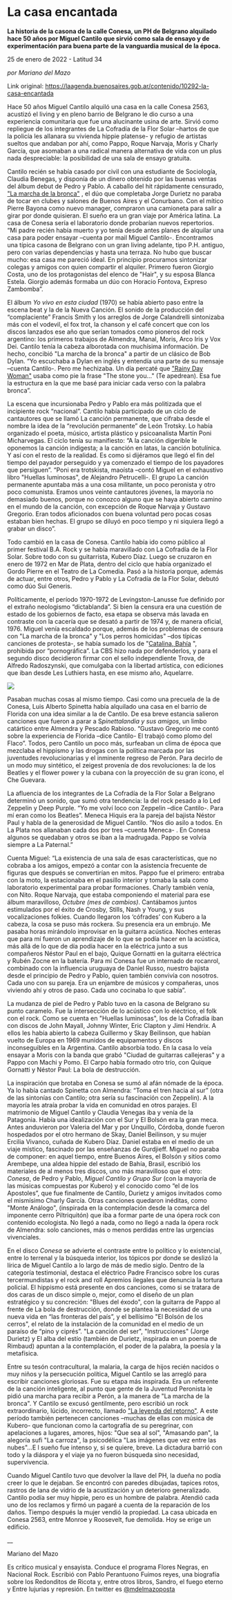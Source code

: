 # La casa encantada

**La historia de la casona de la calle Conesa, un PH de Belgrano alquilado hace 50 años por Miguel Cantilo que sirvió como sala de ensayo y de experimentación para buena parte de la vanguardia musical de la época.**

25 de enero de 2022 - Latitud 34

_por Mariano del Mazo_

Link original: https://laagenda.buenosaires.gob.ar/contenido/10292-la-casa-encantada



Hace 50 años Miguel Cantilo alquiló una casa en la calle Conesa 2563, acustizó el living y en pleno barrio de Belgrano le dio curso a una experiencia comunitaria que fue una alucinante usina de arte. Sirvió como repliegue de los integrantes de La Cofradía de la Flor Solar –hartos de que la policía les allanara su vivienda hippie platense- y refugio de artistas sueltos que andaban por ahí, como Pappo, Roque Narvaja, Moris y Charly García, que asomaban a una radical manera alternativa de vida con un plus nada despreciable: la posibilidad de una sala de ensayo gratuita.




Cantilo recién se había casado por civil con una estudiante de Sociología, Claudia Benegas, y disponía de un dinero obtenido por las buenas ventas del álbum debut de Pedro y Pablo. A caballo del hit rápidamente censurado, ["La marcha de la bronca"](https://www.youtube.com/watch?v=0Ks2njukxXs) , el dúo que completaba Jorge Durietz no paraba de tocar en clubes y salones de Buenos Aires y el Conurbano. Con el mítico Pierre Bayona como nuevo manager, compraron una camioneta para salir a girar por donde quisieran. El sueño era un gran viaje por América latina. La casa de Conesa sería el laboratorio donde probarían nuevos repertorios. “Mi padre recién había muerto y yo tenía desde antes planes de alquilar una casa para poder ensayar –cuenta por mail Miguel Cantilo-. Encontramos una típica casona de Belgrano con un gran living adelante, tipo P.H. antiguo, pero con varias dependencias y hasta una terraza. No hubo que buscar mucho: esa casa me pareció ideal. En principio procuramos sintonizar colegas y amigos con quien compartir el alquiler. Primero fueron Giorgio Costa, uno de los protagonistas del elenco de "Hair", y su esposa Blanca Estela. Giorgio además formaba un dúo con Horacio Fontova, Expreso Zambomba”.




El álbum *Yo vivo en esta ciudad* (1970) se había abierto paso entre la escena beat y la de la Nueva Canción. El sonido de la producción del “complaciente” Francis Smith y los arreglos de Jorge Calandrelli sintonizaba más con el vodevil, el fox trot, la chanson y el café concert que con los discos lanzados ese año que serían tomados como pioneros del rock argentino: los primeros trabajos de Almendra, Manal, Moris, Arco Iris y Vox Dei. Cantilo tenía la cabeza alborotada con muchísima información. De hecho, concibió "La marcha de la bronca" a partir de un clásico de Bob Dylan. “Yo escuchaba a Dylan en inglés y entendía una parte de su mensaje –cuenta Cantilo-. Pero me hechizaba. Un día percaté que ["Rainy Day Woman"](https://www.youtube.com/watch?v=pOwEZp2mQ_E) usaba como pie la frase "The stone you…" (Te apedrean). Esa fue la estructura en la que me basé para iniciar cada verso con la palabra bronca”.




La escena que incursionaba Pedro y Pablo era más politizada que el incipiente rock “nacional”. Cantilo había participado de un ciclo de cantautores que se llamó La canción permanente, que cifraba desde el nombre la idea de la “revolución permanente” de León Trotsky. Lo había organizado el poeta, músico, artista plástico y psicoanalista Martín Poni Micharvegas. El ciclo tenía su manifiesto: “A la canción digerible le oponemos la canción indigesta; a la canción en latas, la canción botulínica. Y así con el resto de la realidad. Es como si dijéramos que llegó el fin del tiempo del payador perseguido y ya comenzado el tiempo de los payadores que persiguen”. “Poni era trotskista, maoísta –contó Miguel en el exhaustivo libro "Huellas luminosas", de Alejandro Petrucelli-. El grupo La canción permanente apuntaba más a una cosa militante, un poco peronista y otro poco comunista. Eramos unos veinte cantautores jóvenes, la mayoría no demasiado buenos, porque no conozco alguno que se haya abierto camino en el mundo de la canción, con excepción de Roque Narvaja y Gustavo Gregorio. Eran todos aficionados con buena voluntad pero pocas cosas estaban bien hechas. El grupo se diluyó en poco tiempo y ni siquiera llegó a grabar un disco”.




Todo cambió en la casa de Conesa. Cantilo había ido como público al primer festival B.A. Rock y se había maravillado con La Cofradía de la Flor Solar. Sobre todo con su guitarrista, Kubero Díaz. Luego se cruzaron en enero de 1972 en Mar de Plata, dentro del ciclo que había organizado el Gordo Pierre en el Teatro de La Comedia. Pasó a la historia porque, además de actuar, entre otros, Pedro y Pablo y La Cofradía de la Flor Solar, debutó como dúo Sui Generis.




Políticamente, el período 1970-1972 de Levingston-Lanusse fue definido por el extraño neologismo “dictablanda”. Si bien la censura era una cuestión de estado de los gobiernos de facto, esa etapa se observa más lavada en contraste con la cacería que se desató a partir de 1974 y, de manera oficial, 1976. Miguel venía escaldado porque, además de los problemas de censura con "La marcha de la bronca" y "Los perros homicidas" –dos típicas canciones de protesta-, se había sumado los de "[Catalina, Bahía](https://www.youtube.com/watch?v=VUPoh5QyKKQ) ", prohibida por “pornográfica”. La CBS hizo nada por defenderlos, y para el segundo disco decidieron firmar con el sello independiente Trova, de Alfredo Radoszynski, que comulgaba con la libertad artística, con ediciones que iban desde Les Luthiers hasta, en ese mismo año, Aquelarre.




[![](https://img.youtube.com/vi/kaXIgT-95LM/0.jpg)](https://www.youtube.com/watch?v=kaXIgT-95LM)




Pasaban muchas cosas al mismo tiempo. Casi como una precuela de la de Conesa, Luis Alberto Spinetta había alquilado una casa en el barrio de Florida con una idea similar a la de Cantilo. De esa breve estancia salieron canciones que fueron a parar a S*pinettalandia y sus amigos*, un limbo catártico entre Almendra y Pescado Rabioso. “Gustavo Gregorio me contó sobre la experiencia de Florida –dice Cantilo- El trabajó como plomo del Flaco”. Todos, pero Cantilo un poco más, surfeaban un clima de época que mezclaba el hippismo y las drogas con la política marcada por las juventudes revolucionarias y el inminente regreso de Perón. Para decirlo de un modo muy sintético, el zeigest provenía de dos revoluciones: la de los Beatles y el flower power y la cubana con la proyección de su gran ícono, el Che Guevara.




La afluencia de los integrantes de La Cofradía de la Flor Solar a Belgrano determinó un sonido, que sumó otra tendencia: la del rock pesado a lo Led Zeppelin y Deep Purple. “Yo me volví loco con Zeppelin –dice Cantilo-. Para mí eran como los Beatles”. Meneca Hiquis era la pareja del bajista Néstor Paul y habla de la generosidad de Miguel Cantilo. “Nos dio asilo a todos. En La Plata nos allanaban cada dos por tres –cuenta Meneca- . En Conesa algunos se quedaban y otros se iban a la madrugada. Pappo se volvía siempre a La Paternal.”




Cuenta Miguel: “La existencia de una sala de esas características, que no cobraba a los amigos, empezó a contar con la asistencia frecuente de figuras que después se convertirían en mitos. Pappo fue el primero: entraba con la moto, la estacionaba en el pasillo interior y tomaba la sala como laboratorio experimental para probar formaciones. Charly también venía, con Nito. Roque Narvaja, que estaba componiendo el material para ese álbum maravilloso, *Octubre (mes de cambios)*. Cantábamos juntos estimulados por el éxito de Crosby, Stills, Nash y Young, y sus vocalizaciones folkies. Cuando llegaron los ‘cófrades’ con Kubero a la cabeza, la cosa se puso más rockera. Su presencia era un embrujo. Me pasaba horas mirándolo improvisar en la guitarra acústica. Noches enteras que para mí fueron un aprendizaje de lo que se podía hacer en la acústica, más allá de lo que de día podía hacer en la eléctrica junto a sus compañeros Néstor Paul en el bajo, Quique Gornatti en la guitarra eléctrica y Rubén Zocne en la batería. Para mí Conesa fue un internado de rocanrol, combinado con la influencia uruguaya de Daniel Russo, nuestro bajista desde el principio de Pedro y Pablo, quien también convivía con nosotros. Cada uno con su pareja. Era un enjambre de músicos y compañeras, unos viviendo ahí y otros de paso. Cada uno cocinaba lo que sabía”.




La mudanza de piel de Pedro y Pablo tuvo en la casona de Belgrano su punto caramelo. Fue la intersección de lo acústico con lo eléctrico, el folk con el rock. Como se cuenta en "Huellas luminosas", los de la Cofradía iban con discos de John Mayall, Johnny Winter, Eric Clapton y Jimi Hendrix. A ellos les había abierto la cabeza Guillermo y Skay Beilinson, que habían vuelto de Europa en 1969 munidos de equipamentos y discos inconseguibles en la Argentina. Cantilo absorbía todo. En la casa lo veía ensayar a Moris con la banda que grabó "Ciudad de guitarras callejeras" y a Pappo con Machi y Pomo. El Carpo había formado otro trío, con Quique Gornatti y Néstor Paul: La bola de destrucción.




La inspiración que brotaba en Conesa se sumó al afán nómade de la época. Ya lo había cantado Spinetta con Almendra: “Toma el tren hacia al sur” (otra de las sintonías con Cantilo; otra sería su fascinación con Zeppelin). A la mayoría les atraía probar la vida en comunidad en otros parajes. El matrimonio de Miguel Cantilo y Claudia Venegas iba y venía de la Patagonia. Había una idealización con el Sur y El Bolsón era la gran meca. Antes anduvieron por Valeria del Mar y por Unquillo, Córdoba, donde fueron hospedados por el otro hermano de Skay, Daniel Beilinson, y su mujer Ercilia Vivanco, cuñada de Kubero Díaz. Daniel estaba en el medio de un viaje místico, fascinado por las enseñanzas de Gurdjieff. Miguel no paraba de componer: en aquel tiempo, entre Buenos Aires, el Bolsón y sitios como Arembepe, una aldea hippie del estado de Bahía, Brasil, escribió los materiales de al menos tres discos, uno más maravilloso que el otro: *Conesa*, de Pedro y Pablo, *Miguel Cantilo y Grupo Sur* (con la mayoría de las músicas compuestas por Kubero) y el conocido como “el de los Apostoles”, que fue finalmente de Cantilo, Durietz y amigos invitados como el mismísimo Charly García. Otras canciones quedaron inéditas, como "Monte Análogo", (inspirada en la contemplación desde la comarca del imponente cerro Piltriquitón) que iba a formar parte de una ópera rock con contenido ecologista. No llegó a nada, como no llegó a nada la ópera rock de Almendra: solo canciones, más o menos perdidas entre las urgencias vivenciales.




En el disco *Conesa* se advierte el contraste entre lo político y lo existencial, entre lo terrenal y la búsqueda interior, los tópicos por donde se deslizó la lírica de Miguel Cantilo a lo largo de más de medio siglo. Dentro de la categoría testimonial, destaca el eléctrico Padre Francisco sobre los curas tercermundistas y el rock and roll Apremios ilegales que denuncia la tortura policial. El hippismo está presente en dos canciones, como si se tratara de dos caras de un disco simple o, mejor, como el diseño de un plan estratégico y su concreción: "Blues del éxodo", con la guitarra de Pappo al frente de La bola de destrucción, donde se plantea la necesidad de una nueva vida en “las fronteras del país”, y el bellísimo "El Bolsón de los cerros", el relato de la instalación de la comunidad en el medio de un paraíso de “pino y ciprés”. "La canción del ser", "Instrucciones" (Jorge Durietz) y El alba del estío (también de Durietz, inspirada en un poema de Rimbaud) apuntan a la contemplación, el poder de la palabra, la poesía y la metafísica.




Entre su tesón contracultural, la malaria, la carga de hijos recién nacidos o muy niños y la persecución política, Miguel Cantilo se las arregló para escribir canciones gloriosas. Fue su etapa más inspirada. Era un referente de la canción inteligente, al punto que gente de la Juventud Peronista le pidió una marcha para recibir a Perón, a la manera de "La marcha de la bronca". Y Cantilo se excusó gentilmente, pero escribió un rock extraordinario, lúcido, incorrecto, llamado ["La leyenda del retorno"](https://www.youtube.com/watch?v=stDgwi48_N4). A este período también pertenecen canciones –muchas de ellas con música de Kubero- que funcionan como la cartografía de su peregrinar, con apelaciones a lugares, amores, hijos: "Que sea al sol", "Amasando pan", la alegoría sufi "La carroza", la psicodélica "Las imágenes que vez entre las nubes"…E l sueño fue intenso y, si se quiere, breve. La dictadura barrió con todo y la diáspora y el viaje ya no fueron búsqueda sino necesidad, supervivencia.




Cuando Miguel Cantilo tuvo que devolver la llave del PH, la dueña no podía creer lo que le dejaban. Se encontró con paredes dibujadas, tapices rotos, rastros de lana de vidrio de la acustización y un deterioro generalizado. Cantilo podía ser muy hippie, pero es un hombre de palabra. Atendió cada uno de los reclamos y firmó un pagaré a cuenta de la reparación de los daños. Tiempo después la mujer vendió la propiedad. La casa ubicada en Conesa 2563, entre Monroe y Roosevelt, fue demolida. Hoy se erige un edificio.




\_\_




Mariano del Mazo




Es crítico musical y ensayista. Conduce el programa Flores Negras, en Nacional Rock. Escribió con Pablo Perantuono Fuimos reyes, una biografía sobre los Redonditos de Ricota y, entre otros libros, Sandro, el fuego eterno y Entre lujurias y represión. En twitter es [@mdelmazoposta](https://twitter.com/mdelmazoposta)



